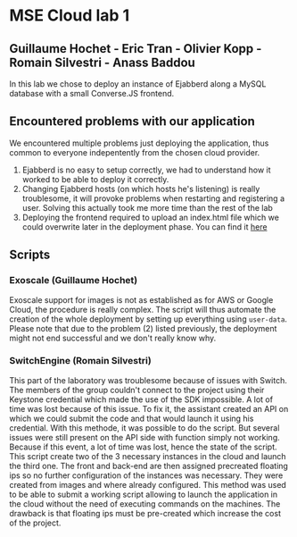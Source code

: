 # MSE Cloud lab 1
## Guillaume Hochet - Eric Tran - Olivier Kopp - Romain Silvestri - Anass Baddou

In this lab we chose to deploy an instance of Ejabberd along a MySQL database with a small Converse.JS frontend.

## Encountered problems with our application
We encountered multiple problems just deploying the application, thus common to everyone indepentently from the chosen cloud provider.

1. Ejabberd is no easy to setup correctly, we had to understand how it worked to be able to deploy it correctly.
2. Changing Ejabberd hosts (on which hosts he's listening) is really troublesome, it will provoke problems when restarting and registering a user. Solving this actually took me more time than the rest of the lab
3. Deploying the frontend required to upload an index.html file which we could overwrite later in the deployment phase. You can find it [here](https://gist.github.com/ovesco/f9c4474cceb6e5c358c3580f8b39fee7)

## Scripts
### Exoscale (Guillaume Hochet)
Exoscale support for images is not as established as for AWS or Google Cloud, the procedure is really complex. The script will thus automate the creation of the whole deployment by setting up everything using `user-data`. Please note that due to the problem (2) listed previously, the deployment might not end successful and we don't really know why.

### SwitchEngine (Romain Silvestri)
This part of the laboratory was troublesome because of issues with Switch. The members of the group couldn't connect to the project using their Keystone credential which made the use of the SDK impossible. A lot of time was lost because of this issue. To fix it, the assistant created an API on which we could submit the code and that would launch it using his credential. With this methode, it was possible to do the script. But several issues were still present on the API side with function simply not working.  
Because if this event, a lot of time was lost, hence the state of the script. This script create two of the 3 necessary instances in the cloud and launch the third one. The front and back-end are then assigned precreated floating ips so no further configuration of the instances was necessary. They were created from images and where already configured. This method was used to be able to submit a working script allowing to launch the application in the cloud without the need of executing commands on the machines. The drawback is that floating ips must be pre-created which increase the cost of the project.
